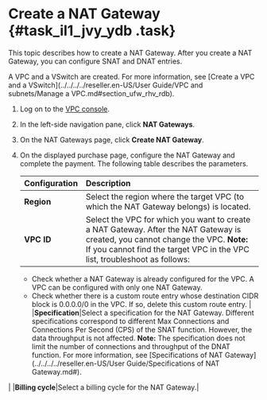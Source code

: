 # Create a NAT Gateway {#task_il1_jvy_ydb .task}

This topic describes how to create a NAT Gateway. After you create a NAT Gateway, you can configure SNAT and DNAT entries.

A VPC and a VSwitch are created. For more information, see [Create a VPC and a VSwitch](../../../../reseller.en-US/User Guide/VPC and subnets/Manage a VPC.md#section_ufw_rhv_rdb).

1.  Log on to the [VPC console](https://partners-intl.aliyun.com/login-required#/vpc).
2.  In the left-side navigation pane, click **NAT Gateways**.
3.  On the NAT Gateways page, click **Create NAT Gateway**.
4.  On the displayed purchase page, configure the NAT Gateway and complete the payment. The following table describes the parameters. 

    |Configuration|Description|
    |:------------|:----------|
    |**Region**|Select the region where the target VPC \(to which the NAT Gateway belongs\) is located.|
    |**VPC ID**|Select the VPC for which you want to create a NAT Gateway. After the NAT Gateway is created, you cannot change the VPC. **Note:** If you cannot find the target VPC in the VPC list, troubleshoot as follows:

    -   Check whether a NAT Gateway is already configured for the VPC. A VPC can be configured with only one NAT Gateway.
    -   Check whether there is a custom route entry whose destination CIDR block is 0.0.0.0/0 in the VPC. If so, delete this custom route entry.
 |
    |**Specification**|Select a specification for the NAT Gateway. Different specifications correspond to different Max Connections and Connections Per Second \(CPS\) of the SNAT function. However, the data throughput is not affected. **Note:** The specification does not limit the number of connections and throughput of the DNAT function. For more information, see [Specifications of NAT Gateway](../../../../reseller.en-US/User Guide/Specifications of NAT Gateway.md#).

 |
    |**Billing cycle**|Select a billing cycle for the NAT Gateway.|


